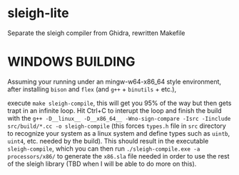 # sleigh-lite
Separate the sleigh compiler from Ghidra, rewritten Makefile

# WINDOWS BUILDING
Assuming your running under an mingw-w64-x86_64 style environment, after installing `bison` and `flex` (and `g++` + `binutils` + etc.), 

execute `make sleigh-compile`, this will get you 95% of the way but then gets trapt in an infinite loop.
Hit Ctrl+C to interupt the loop and finish the 
build with the `g++ -D__linux__ -D__x86_64__ -Wno-sign-compare -Isrc -Iinclude src/build/*.cc -o sleigh-compile` (this forces `types.h` file in `src` directory to recognize your system as a linux system and define types such as `uintb`, `uint4`, etc. needed by the build).
This should result in the executable `sleigh-compile`, which you can then run `./sleigh-compile.exe -a processors/x86/` to generate the `x86.sla` file needed in order to use the rest of the sleigh library (TBD when I will be able to do more on this).
